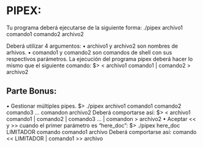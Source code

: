 # PIPEX:
Tu programa deberá ejecutarse de la siguiente forma:
./pipex archivo1 comando1 comando2 archivo2

Deberá utilizar 4 argumentos:
• archivo1 y archivo2 son nombres de arhivos.
• comando1 y comando2 son comandos de shell con sus respectivos parámetros.
La ejecución del programa pipex deberá hacer lo mismo que el siguiente comando:
$> < archivo1 comando1 | comando2 > archivo2

## Parte Bonus:
• Gestionar múltiples pipes.
$> ./pipex archivo1 comando1 comando2 comando3 ... comandon archivo2
Deberá comportarse así:
$> < archivo1 comando1 | comando2 | comando3 ... | comandon > archivo2
• Aceptar << y >> cuando el primer parámetro es “here_doc”:
$> ./pipex here_doc LIMITADOR comando comando1 archivo
Deberá comportarse así:
comando << LIMITADOR | comando1 >> archivo
